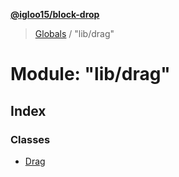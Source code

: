 **[@igloo15/block-drop](../README.md)**

> [Globals](../globals.md) / "lib/drag"

# Module: "lib/drag"

## Index

### Classes

* [Drag](../classes/_lib_drag_.drag.md)
